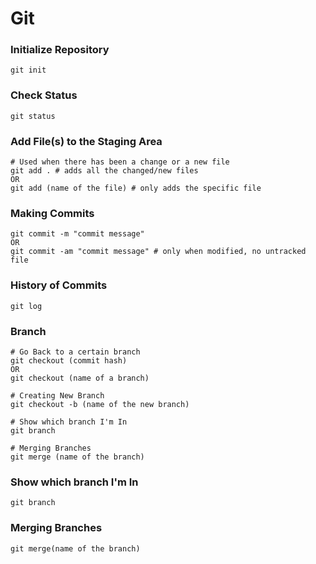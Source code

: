 # Git

### Initialize Repository
```command
git init
```
### Check Status
```command
git status
```
### Add File(s) to the Staging Area
```command
# Used when there has been a change or a new file
git add . # adds all the changed/new files
OR
git add (name of the file) # only adds the specific file
```
### Making Commits
```command
git commit -m "commit message"
OR
git commit -am "commit message" # only when modified, no untracked file
```
### History of Commits
```command
git log
```
### Branch
```command
# Go Back to a certain branch
git checkout (commit hash)
OR
git checkout (name of a branch)

# Creating New Branch
git checkout -b (name of the new branch)

# Show which branch I'm In
git branch

# Merging Branches
git merge (name of the branch)
```

### Show which branch I'm In
```command
git branch
```
### Merging Branches
```command
git merge(name of the branch)
```
